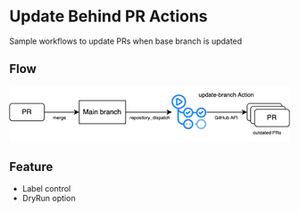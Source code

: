 # Update Behind PR Actions

Sample workflows to update PRs when base branch is updated

## Flow

![flow](resources/flow.png)

## Feature

- Label control
- DryRun option
